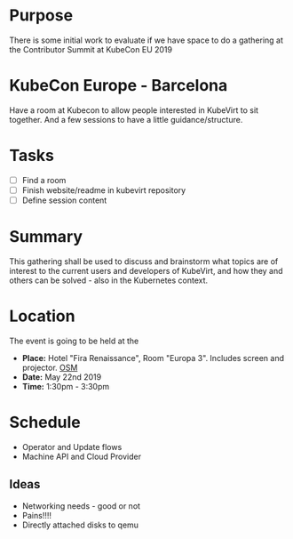 # Purpose

There is some initial work to evaluate if we have space to do a gathering at
the Contributor Summit at KubeCon EU 2019

# KubeCon Europe - Barcelona

Have a room at Kubecon to allow people interested in KubeVirt to sit together.
And a few sessions to have a little guidance/structure.

# Tasks

- [ ] Find a room
- [ ] Finish website/readme in kubevirt repository
- [ ] Define session content

# Summary

This gathering shall be used to discuss and brainstorm what topics are of interest to the current users and developers of KubeVirt, and how they and others can be solved - also in the Kubernetes context.

# Location

The event is going to be held at the 

* **Place:** Hotel "Fira Renaissance", Room "Europa 3". Includes screen and projector. [OSM](https://www.openstreetmap.org/way/282270953)
* **Date:** May 22nd 2019
* **Time:** 1:30pm - 3:30pm

# Schedule

- Operator and Update flows
- Machine API and Cloud Provider

## Ideas

- Networking needs - good or not
- Pains!!!!
- Directly attached disks to qemu

